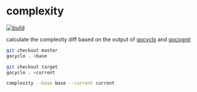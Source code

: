 # complexity
[![build](https://github.com/ericuni/complexity/actions/workflows/ci.yml/badge.svg)](https://github.com/ericuni/complexity/actions/workflows/ci.yml)

calculate the complexity diff based on the output of [gocyclo](https://github.com/fzipp/gocyclo) and
[gocognit](https://github.com/uudashr/gocognit)

```bash
git checkout master
gocyclo . >base

git checkout target
gocyclo . >current

complexity --base base --current current
```

